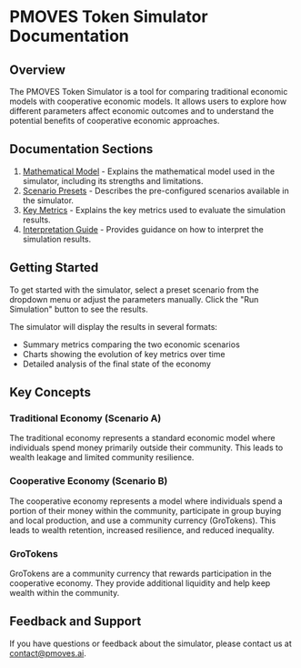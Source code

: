 # PMOVES Token Simulator Documentation

## Overview

The PMOVES Token Simulator is a tool for comparing traditional economic models with cooperative economic models. It allows users to explore how different parameters affect economic outcomes and to understand the potential benefits of cooperative economic approaches.

## Documentation Sections

1. [Mathematical Model](./mathematical-model.md) - Explains the mathematical model used in the simulator, including its strengths and limitations.
2. [Scenario Presets](./scenario-presets.md) - Describes the pre-configured scenarios available in the simulator.
3. [Key Metrics](./key-metrics.md) - Explains the key metrics used to evaluate the simulation results.
4. [Interpretation Guide](./interpretation-guide.md) - Provides guidance on how to interpret the simulation results.

## Getting Started

To get started with the simulator, select a preset scenario from the dropdown menu or adjust the parameters manually. Click the "Run Simulation" button to see the results.

The simulator will display the results in several formats:
- Summary metrics comparing the two economic scenarios
- Charts showing the evolution of key metrics over time
- Detailed analysis of the final state of the economy

## Key Concepts

### Traditional Economy (Scenario A)

The traditional economy represents a standard economic model where individuals spend money primarily outside their community. This leads to wealth leakage and limited community resilience.

### Cooperative Economy (Scenario B)

The cooperative economy represents a model where individuals spend a portion of their money within the community, participate in group buying and local production, and use a community currency (GroTokens). This leads to wealth retention, increased resilience, and reduced inequality.

### GroTokens

GroTokens are a community currency that rewards participation in the cooperative economy. They provide additional liquidity and help keep wealth within the community.

## Feedback and Support

If you have questions or feedback about the simulator, please contact us at [contact@pmoves.ai](mailto:contact@pmoves.ai).
